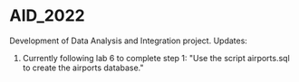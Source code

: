 # AID_2022
Development of Data Analysis and Integration project.
Updates: 
1. Currently following lab 6 to complete step 1: "Use the script airports.sql to create the airports database."

